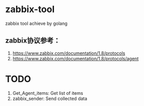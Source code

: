 # zabbix-tool
zabbix tool achieve by golang

## zabbix协议参考：
1. https://www.zabbix.com/documentation/1.8/protocols
2. https://www.zabbix.com/documentation/1.8/protocols/agent

# TODO
1. Get_Agent_items: Get list of items
2. zabbix_sender: Send collected data

